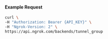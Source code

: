 
#### Example Request

```bash 
curl \
-H "Authorization: Bearer {API_KEY}" \
-H "Ngrok-Version: 2" \
https://api.ngrok.com/backends/tunnel_group
